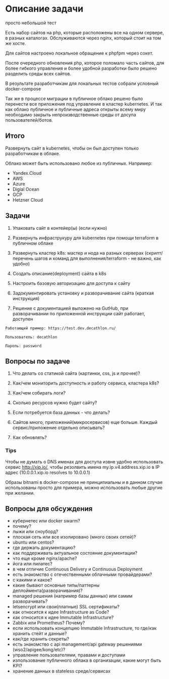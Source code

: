 # Описание задачи

просто небольшой тест

Есть набор сайтов на php, которые расположены все на одном сервере, в разных каталогах. Обслуживаются через nginx, который стоит на том же хосте.

Для сайтов настроено локальное обращение к phpfpm через сокет.

После очередного обновления php, которое поломало часть сайтов, для более гибкого управления и более удобной разработки было решено разделить среды всех сайтов.

В результате разработчикам для локальных тестов собрали условный docker-compose

Так же в процессе миграции в публичное облако решено было перенести все приложения под управление в кластер kubernetes. И так как облако публичное и публичные адреса открыты всему миру необходимо закрыть непроизводственные среды от досупа пользователей/ботов.

## Итого

Развернуть сайт в kubernetes, чтобы он был доступен только разработчикам в облаке.

Облако может быть использовано любое из публичных. Например:

- Yandex.Cloud
- AWS
- Azure
- Digial Ocean
- GCP
- Hetzner Cloud

## Задачи

1. Упаковать сайт в контейер(ы) (если нужно)

2. Развернуть инфраструкуру для kubernetes при помощи terraform в публичном облаке

3. Развернуть кластер k8s: мастер и нода на разных серверах (скрипт/перечень шагов и команд для выполнения/terraform - не важно, как удобно)

4. Создать описание(deployment) сайта в k8s

5. Настроить базовую авторизацию для доступа к сайту

6. Задокументировать установку и разворачивание сайта (краткая инструкция)

7. Решение с документацией выложено на GutHub, при разворачивании по приложенной инструкции сайт работает, доступен

```text
Работающий пример: https://test.dev.decathlon.ru/

Пользователь: decathlon

Пароль: password
```

## Вопросы по задаче

1. Что делать со статикой сайта (картинки, css, js и прочее)?

2. Как/чем мониторить доступность и работу сервиса, кластера k8s?

3. Как/чем собирать логи?

4. Сколько ресурсов нужно будет сайту?

5. Если потребуется база данных - что делать?

6. Сайтов много, приложений(микросервисов) еще больше. Каждый сервис/приложение отдельно описывать?

7. Как обновлять?

### Tips

Чтобы не думать о DNS именах для доступа извне удобно использовать сервис http://xip.io/, чтобы резолвить имена my.ip.v4.address.xip.io в IP адрес (10.0.0.1.xip.io resolves to 10.0.0.1)

Образы bitnami в docker-compose не принципиальны и в данном случае использованы просто для примера, можно использовать любые другие при желании.

## Вопросы для обсуждения

- кубернетес или docker swarm?
- почему?
- лыжи или сноуборд?
- плоская сеть или все изолировано (много своих сетей)?
- ubuntu или centos?
- где держать документацию?
- как поддерживать актуальное состояние документации?
- что еще кроме nginx/apache?
- йога или пилатес?
- в чем отличие Continuous Delivery и Continuous Deployment
- есть знакомство с отечественными облачными провайдерами?
- с какими и какое?
- какие бывают основные типы/паттерны деплоймента(разворачивания)?
- managed решения (например базы данных) или самим разворачивать?
- letsencrypt или свои(платные) SSL сертификаты?
- как относится к идее Infrastructure as Code?
- как относится к идее Immutable Infrastructure?
- Zabbix или Prometheus? Почему?
- если использовать концепцию Immutable Infrastructure, то где/как хранить стейт и данные?
- как/где хранить секреты?
- есть знакомство с api management/api gateway решениями (wso2/apigee/kong/etc)?
- управление пользователями, правами и доступами
- изпользование публичного облака в организации, какие могут быть KPI?
- хранение данных в stateless среде/сервисах
